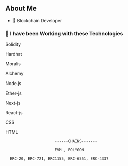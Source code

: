 ## About Me


- 🌱   Blockchain Developer



### 🧰 I have been Working with these Technologies
Solidity

Hardhat

Moralis

Alchemy 

Node.js

Ether-js

Next-js

React-js

CSS

HTML

                          ------CHAINS-------
                          
                          EVM , POLYGON 
                          
      ERC-20, ERC-721, ERC1155, ERC-6551, ERC-4337                   
















          
